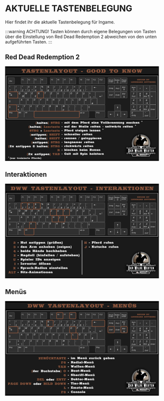 # AKTUELLE TASTENBELEGUNG
<Badge type="warning" text="Danke an miles_morales_1610 für das Erstellen der Layouts."/>

Hier findet ihr die aktuelle Tastenbelegung für Ingame.

:::warning ACHTUNG!
Tasten können durch eigene Belegungen von Tasten über die Einstellung von Red Dead Redemption 2 abweichen von den unten aufgeführten Tasten.
:::

## Red Dead Redemption 2

![Red Dead Redemption](../../assets/RDR_Tastenbeledung_Good_to_know.png)

## Interaktionen

![Interaktionen](../../assets/DWW_Tastenbelegung_Interaktionen.png)

## Menüs

![Menu](../../assets/DWW_Tastenbelegung_Menu.png)
